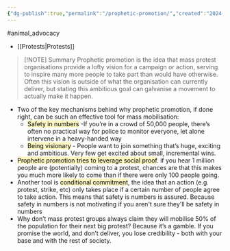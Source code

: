 ```yaml
---
{"dg-publish":true,"permalink":"/prophetic-promotion/","created":"2024-03-10T17:06:45.000+00:00","updated":"2025-09-29T00:22:09.868+01:00"}
---
```


#animal_advocacy 

- [[Protests\|Protests]] 

> [!NOTE] Summary
> Prophetic promotion is the idea that mass protest organisations provide a lofty vision for a campaign or action, serving to inspire many more people to take part than would have otherwise. Often this vision is outside of what the organisation can currently deliver, but stating this ambitious goal can galvanise a movement to actually make it happen.

- Two of the key mechanisms behind why prophetic promotion, if done right, can be such an effective tool for mass mobilisation:
	- <mark style="background: #FFF3A3A6;">Safety in numbers</mark> -If you’re in a crowd of 50,000 people, there’s often no practical way for police to monitor everyone, let alone intervene in a heavy-handed way
	- <mark style="background: #FFF3A3A6;">Being visionary</mark> - People want to join something that’s huge, exciting and ambitious. Very few get excited about small, incremental wins.
- <mark style="background: #FFF3A3A6;">Prophetic promotion tries to leverage social proof</mark>. if you hear 1 million people are (potentially) coming to a protest, chances are that this makes you much more likely to come than if there were only 100 people going.
- Another tool is <mark style="background: #FFF3A3A6;">conditional commitment</mark>, the idea that an action (e.g. protest, strike, etc) only takes place if a certain number of people agree to take action. This means that safety is numbers is assured. Because safety in numbers is not motivating if you aren't sure they'll be safety in numbers
- Why don’t mass protest groups always claim they will mobilise 50% of the population for their next big protest? Because it’s a gamble. If you promise the world, and don’t deliver, you lose credibility - both with your base and with the rest of society.

